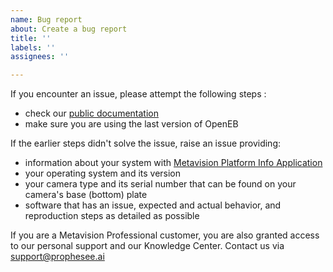 ```yaml
---
name: Bug report
about: Create a bug report
title: ''
labels: ''
assignees: ''

---
```


If you encounter an issue, please attempt the following steps :
* check our [public documentation](https://docs.prophesee.ai/stable/index.html)
* make sure you are using the last version of OpenEB

If the earlier steps didn't solve the issue, raise an issue providing:
* information about your system with [Metavision Platform Info Application](https://docs.prophesee.ai/stable/metavision_sdk/modules/metavision_hal/samples/platform_info.html)
* your operating system and its version
* your camera type and its serial number that can be found on your camera's base (bottom) plate
* software that has an issue, expected and actual behavior, and reproduction steps as detailed as possible 

If you are a Metavision Professional customer, you are also granted access to our personal support and our Knowledge Center. Contact us via support@prophesee.ai
